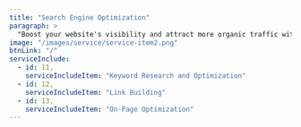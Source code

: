 ```yaml
---
title: "Search Engine Optimization"
paragraph: >
  "Boost your website's visibility and attract more organic traffic with our proven SEO strategies. Our experts provide detailed analytics and regular reports to measure success and make ongoing improvements."
image: "/images/service/service-item2.png"
btnLink: "/"
serviceInclude:
  - id: 11,
    serviceIncludeItem: "Keyword Research and Optimization"
  - id: 12,
    serviceIncludeItem: "Link Building"
  - id: 13,
    serviceIncludeItem: "On-Page Optimization"
---
```

